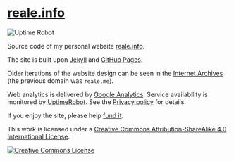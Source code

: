 # [reale.info](https://reale.info)

![Uptime Robot](https://img.shields.io/uptimerobot/status/m787394883-b92879bb7bb0ec7815e82010)

Source code of my personal website [reale.info](https://reale.info).

The site is built upon [Jekyll](https://jekyllrb.com/) and [GitHub Pages](https://pages.github.com/).

Older iterations of the website design can be seen in the [Internet Archives](https://web.archive.org/web/*/https://reale.me/) (the previous domain was `reale.me`).

Web analytics is delivered by [Google Analytics](https://www.google.com/analytics/). Service availability is monitored by [UptimeRobot](https://uptimerobot.com/). See the [Privacy policy](https://www.iubenda.com/privacy-policy/20569279) for details.

If you enjoy the site, please help [fund it](https://flattr.com/@reale).

This work is licensed under a <a rel="license" href="http://creativecommons.org/licenses/by-sa/4.0/">Creative Commons Attribution-ShareAlike 4.0 International License</a>.

<a rel="license" href="http://creativecommons.org/licenses/by-sa/4.0/"><img alt="Creative Commons License" style="border-width:0" src="https://i.creativecommons.org/l/by-sa/4.0/88x31.png" /></a>

